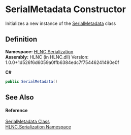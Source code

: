 # SerialMetadata Constructor


Initializes a new instance of the <a href="T_HLNC_Serialization_SerialMetadata">SerialMetadata</a> class



## Definition
**Namespace:** <a href="N_HLNC_Serialization">HLNC.Serialization</a>  
**Assembly:** HLNC (in HLNC.dll) Version: 1.0.0+1d526f6d6059a0ffb6384edc7f75446241490e0f

**C#**
``` C#
public SerialMetadata()
```



## See Also


#### Reference
<a href="T_HLNC_Serialization_SerialMetadata">SerialMetadata Class</a>  
<a href="N_HLNC_Serialization">HLNC.Serialization Namespace</a>  
